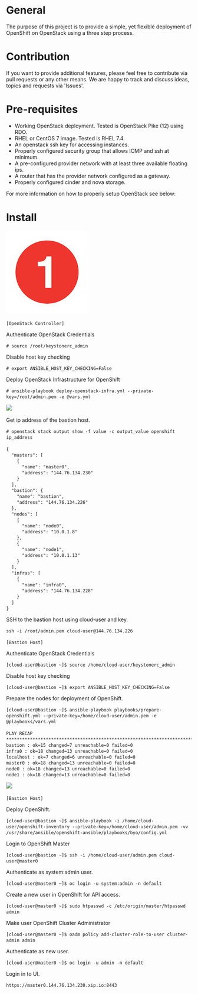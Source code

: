 # General
The purpose of this project is to provide a simple, yet flexible deployment of OpenShift on OpenStack using a three step process. 

# Contribution
If you want to provide additional features, please feel free to contribute via pull requests or any other means.
We are happy to track and discuss ideas, topics and requests via 'Issues'.

# Pre-requisites
* Working OpenStack deployment. Tested is OpenStack Pike (12) using RDO.
* RHEL or CentOS 7 image. Tested is RHEL 7.4.
* An openstack ssh key for accessing instances.
* Properly configured security group that allows ICMP and ssh at minimum.
* A pre-configured provider network with at least three available floating ips.
* A router that has the provider network configured as a gateway.
* Properly configured cinder and nova storage.

For more information on how to properly setup OpenStack see below:

# Install
![](images/one.png)

```[OpenStack Controller]```

Authenticate OpenStack Credentials
```
# source /root/keystonerc_admin
```

Disable host key checking
```
# export ANSIBLE_HOST_KEY_CHECKING=False
```

Deploy OpenStack Infrastructure for OpenShift
```
# ansible-playbook deploy-openstack-infra.yml --private-key=/root/admin.pem -e @vars.yml
```

![](images/two.png)

Get ip address of the bastion host.
```
# openstack stack output show -f value -c output_value openshift ip_address

{
  "masters": [
    {
      "name": "master0",
      "address": "144.76.134.230"
    }
  ],
  "bastion": {
    "name": "bastion",
    "address": "144.76.134.226"
  },
  "nodes": [
    {
      "name": "node0",
      "address": "10.0.1.8"
    },
    {
      "name": "node1",
      "address": "10.0.1.13"
    }
  ],
  "infras": [
    {
      "name": "infra0",
      "address": "144.76.134.228"
    }
  ]
}
```

SSH to the bastion host using cloud-user and key.
```
ssh -i /root/admin.pem cloud-user@144.76.134.226
```

```[Bastion Host]```

Authenticate OpenStack Credentials
```
[cloud-user@bastion ~]$ source /home/cloud-user/keystonerc_admin
```

Disable host key checking
```
[cloud-user@bastion ~]$ export ANSIBLE_HOST_KEY_CHECKING=False
```

Prepare the nodes for deployment of OpenShift.
```
[cloud-user@bastion ~]$ ansible-playbook playbooks/prepare-openshift.yml --private-key=/home/cloud-user/admin.pem -e @playbooks/vars.yml

PLAY RECAP **************************************************************************************************************************************
bastion : ok=15 changed=7 unreachable=0 failed=0
infra0 : ok=18 changed=13 unreachable=0 failed=0
localhost : ok=7 changed=6 unreachable=0 failed=0
master0 : ok=18 changed=13 unreachable=0 failed=0
node0 : ok=18 changed=13 unreachable=0 failed=0
node1 : ok=18 changed=13 unreachable=0 failed=0
```

![](images/three.png)

```[Bastion Host]```

Deploy OpenShift.
```
[cloud-user@bastion ~]$ ansible-playbook -i /home/cloud-user/openshift-inventory --private-key=/home/cloud-user/admin.pem -vv /usr/share/ansible/openshift-ansible/playbooks/byo/config.yml
```

Login to OpenShift Master
```
[cloud-user@bastion ~]$ ssh -i /home/cloud-user/admin.pem cloud-user@master0
```

Authenticate as system:admin user.
```
[cloud-user@master0 ~]$ oc login -u system:admin -n default
```

Create a new user in OpenShift for API access.
```
[cloud-user@master0 ~]$ sudo htpasswd -c /etc/origin/master/htpasswd admin
```

Make user OpenShift Cluster Administrator
```
[cloud-user@master0 ~]$ oadm policy add-cluster-role-to-user cluster-admin admin
```

Authenticate as new user.
```
[cloud-user@master0 ~]$ oc login -u admin -n default
```

Login in to UI.
```
https://master0.144.76.134.230.xip.io:8443
```

